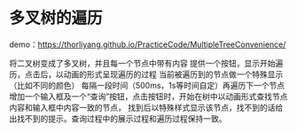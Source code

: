 # 多叉树的遍历

demo：https://thorliyang.github.io/PracticeCode/MultipleTreeConvenience/

将二叉树变成了多叉树，并且每一个节点中带有内容
提供一个按钮，显示开始遍历，点击后，以动画的形式呈现遍历的过程
当前被遍历到的节点做一个特殊显示（比如不同的颜色）
每隔一段时间（500ms，1s等时间自定）再遍历下一个节点
增加一个输入框及一个“查询”按钮，点击按钮时，开始在树中以动画形式查找节点内容和输入框中内容一致的节点，
找到后以特殊样式显示该节点，找不到的话给出找不到的提示。查询过程中的展示过程和遍历过程保持一致。
